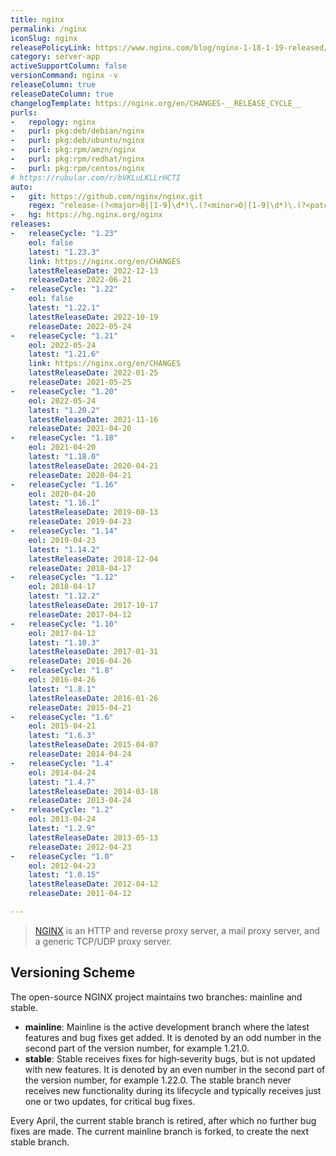 ```yaml
---
title: nginx
permalink: /nginx
iconSlug: nginx
releasePolicyLink: https://www.nginx.com/blog/nginx-1-18-1-19-released/#NGINX-Versioning-Explained
category: server-app
activeSupportColumn: false
versionCommand: nginx -v
releaseColumn: true
releaseDateColumn: true
changelogTemplate: https://nginx.org/en/CHANGES-__RELEASE_CYCLE__
purls:
-   repology: nginx
-   purl: pkg:deb/debian/nginx
-   purl: pkg:deb/ubuntu/nginx
-   purl: pkg:rpm/amzn/nginx
-   purl: pkg:rpm/redhat/nginx
-   purl: pkg:rpm/centos/nginx
# https://rubular.com/r/bVKLuLKLLrHCTI
auto:
-   git: https://github.com/nginx/nginx.git
    regex: ^release-(?<major>0|[1-9]\d*)\.(?<minor>0|[1-9]\d*)\.(?<patch>0|[1-9]\d*)$
-   hg: https://hg.nginx.org/nginx
releases:
-   releaseCycle: "1.23"
    eol: false
    latest: "1.23.3"
    link: https://nginx.org/en/CHANGES
    latestReleaseDate: 2022-12-13
    releaseDate: 2022-06-21
-   releaseCycle: "1.22"
    eol: false
    latest: "1.22.1"
    latestReleaseDate: 2022-10-19
    releaseDate: 2022-05-24
-   releaseCycle: "1.21"
    eol: 2022-05-24
    latest: "1.21.6"
    link: https://nginx.org/en/CHANGES
    latestReleaseDate: 2022-01-25
    releaseDate: 2021-05-25
-   releaseCycle: "1.20"
    eol: 2022-05-24
    latest: "1.20.2"
    latestReleaseDate: 2021-11-16
    releaseDate: 2021-04-20
-   releaseCycle: "1.18"
    eol: 2021-04-20
    latest: "1.18.0"
    latestReleaseDate: 2020-04-21
    releaseDate: 2020-04-21
-   releaseCycle: "1.16"
    eol: 2020-04-20
    latest: "1.16.1"
    latestReleaseDate: 2019-08-13
    releaseDate: 2019-04-23
-   releaseCycle: "1.14"
    eol: 2019-04-23
    latest: "1.14.2"
    latestReleaseDate: 2018-12-04
    releaseDate: 2018-04-17
-   releaseCycle: "1.12"
    eol: 2018-04-17
    latest: "1.12.2"
    latestReleaseDate: 2017-10-17
    releaseDate: 2017-04-12
-   releaseCycle: "1.10"
    eol: 2017-04-12
    latest: "1.10.3"
    latestReleaseDate: 2017-01-31
    releaseDate: 2016-04-26
-   releaseCycle: "1.8"
    eol: 2016-04-26
    latest: "1.8.1"
    latestReleaseDate: 2016-01-26
    releaseDate: 2015-04-21
-   releaseCycle: "1.6"
    eol: 2015-04-21
    latest: "1.6.3"
    latestReleaseDate: 2015-04-07
    releaseDate: 2014-04-24
-   releaseCycle: "1.4"
    eol: 2014-04-24
    latest: "1.4.7"
    latestReleaseDate: 2014-03-18
    releaseDate: 2013-04-24
-   releaseCycle: "1.2"
    eol: 2013-04-24
    latest: "1.2.9"
    latestReleaseDate: 2013-05-13
    releaseDate: 2012-04-23
-   releaseCycle: "1.0"
    eol: 2012-04-23
    latest: "1.0.15"
    latestReleaseDate: 2012-04-12
    releaseDate: 2011-04-12

---
```


> [NGINX](https://nginx.org/) is an HTTP and reverse proxy server, a mail proxy server, and a generic TCP/UDP proxy server.

## Versioning Scheme

The open-source NGINX project maintains two branches: mainline and stable.

- **mainline**:
    Mainline is the active development branch where the latest features and bug fixes get added. It is denoted by an odd number in the second part of the version number, for example 1.21.0.
- **stable**:
    Stable receives fixes for high‑severity bugs, but is not updated with new features. It is denoted by an even number in the second part of the version number, for example 1.22.0. The stable branch never receives new functionality during its lifecycle and typically receives just one or two updates, for critical bug fixes.

Every April, the current stable branch is retired, after which no further bug fixes are made. The current mainline branch is forked, to create the next stable branch.
